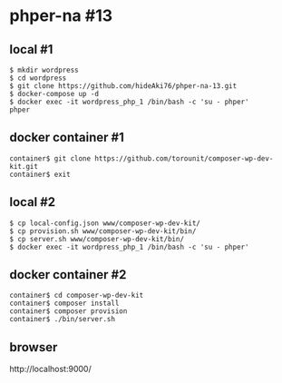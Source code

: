 # phper-na #13

## local #1
    $ mkdir wordpress
    $ cd wordpress
    $ git clone https://github.com/hideAki76/phper-na-13.git
    $ docker-compose up -d
    $ docker exec -it wordpress_php_1 /bin/bash -c 'su - phper'
    phper

## docker container #1
    container$ git clone https://github.com/torounit/composer-wp-dev-kit.git
    container$ exit

## local #2
    $ cp local-config.json www/composer-wp-dev-kit/
    $ cp provision.sh www/composer-wp-dev-kit/bin/
    $ cp server.sh www/composer-wp-dev-kit/bin/
    $ docker exec -it wordpress_php_1 /bin/bash -c 'su - phper'

## docker container #2
    container$ cd composer-wp-dev-kit
    container$ composer install
    container$ composer provision
    container$ ./bin/server.sh

## browser
http://localhost:9000/
